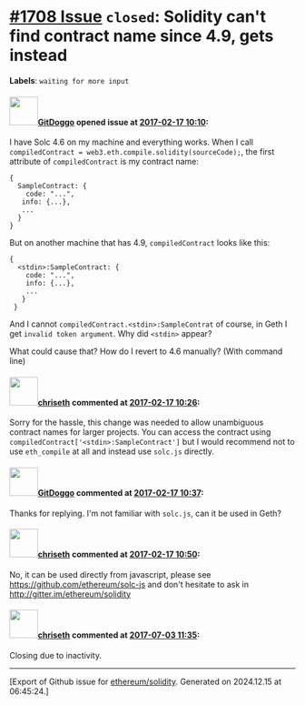 # [\#1708 Issue](https://github.com/ethereum/solidity/issues/1708) `closed`: Solidity can't find contract name since 4.9, gets <stdin> instead
**Labels**: `waiting for more input`


#### <img src="https://avatars.githubusercontent.com/u/22343527?v=4" width="50">[GitDoggo](https://github.com/GitDoggo) opened issue at [2017-02-17 10:10](https://github.com/ethereum/solidity/issues/1708):

I have Solc 4.6 on my machine and everything works. When I call `compiledContract = web3.eth.compile.solidity(sourceCode);`, the first attribute of `compiledContract` is my contract name: 

    {
      SampleContract: {
        code: "...",
       info: {...},
       ...
      }
    }

But on another machine that has 4.9, `compiledContract` looks like this:

    {
      <stdin>:SampleContract: {
        code: "...",
        info: {...},
        ...
       }
     }

And I cannot `compiledContract.<stdin>:SampleContrat` of course, in Geth I get `invalid token argument`. Why did `<stdin>` appear?

What could cause that? How do I revert to 4.6 manually? (With command line)

#### <img src="https://avatars.githubusercontent.com/u/9073706?v=4" width="50">[chriseth](https://github.com/chriseth) commented at [2017-02-17 10:26](https://github.com/ethereum/solidity/issues/1708#issuecomment-280613521):

Sorry for the hassle, this change was needed to allow unambiguous contract names for larger projects. You can access the contract using `compiledContract['<stdin>:SampleContract']` but I would recommend not to use `eth_compile` at all and instead use `solc.js` directly.

#### <img src="https://avatars.githubusercontent.com/u/22343527?v=4" width="50">[GitDoggo](https://github.com/GitDoggo) commented at [2017-02-17 10:37](https://github.com/ethereum/solidity/issues/1708#issuecomment-280615787):

Thanks for replying. I'm not familiar with `solc.js`, can it be used in Geth?

#### <img src="https://avatars.githubusercontent.com/u/9073706?v=4" width="50">[chriseth](https://github.com/chriseth) commented at [2017-02-17 10:50](https://github.com/ethereum/solidity/issues/1708#issuecomment-280618653):

No, it can be used directly from javascript, please see https://github.com/ethereum/solc-js and don't hesitate to ask in http://gitter.im/ethereum/solidity

#### <img src="https://avatars.githubusercontent.com/u/9073706?v=4" width="50">[chriseth](https://github.com/chriseth) commented at [2017-07-03 11:35](https://github.com/ethereum/solidity/issues/1708#issuecomment-312622912):

Closing due to inactivity.


-------------------------------------------------------------------------------



[Export of Github issue for [ethereum/solidity](https://github.com/ethereum/solidity). Generated on 2024.12.15 at 06:45:24.]
